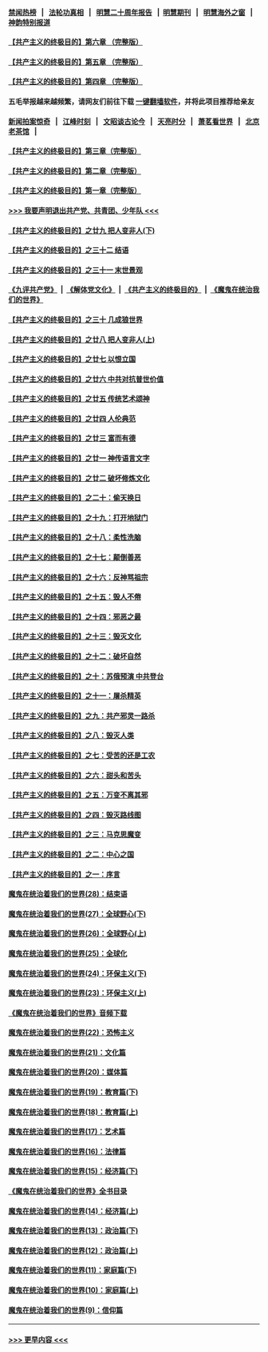 #### [禁闻热榜](热点新闻.md?=0)  &nbsp;&nbsp;|&nbsp;&nbsp; [法轮功真相](https://github.com/gfw-breaker/truth/blob/master/README.md?=0) &nbsp;&nbsp;|&nbsp;&nbsp; [明慧二十周年报告](https://github.com/gfw-breaker/mh-reports/blob/master/README.md?=0) &nbsp;&nbsp;|&nbsp;&nbsp;[明慧期刊](https://github.com/gfw-breaker/mh-qikan) &nbsp;&nbsp;|&nbsp;&nbsp; [明慧海外之窗](https://github.com/gfw-breaker/mh-news/blob/master/README.md?=0) &nbsp;&nbsp;|&nbsp;&nbsp; [神韵特别报道](https://github.com/gfw-breaker/mh-news/blob/master/shenyun.md?=0)
#### [【共产主义的终极目的】第六章 （完整版）](../pages/nsc422/n11428913.md?t=02251502) 
#### [【共产主义的终极目的】第五章 （完整版）](../pages/nsc422/n11428912.md?t=02251502) 
#### [【共产主义的终极目的】第四章 （完整版）](../pages/nsc422/n11428907.md?t=02251502) 
#### 五毛举报越来越频繁，请网友们前往下载 [一键翻墙软件](https://github.com/gfw-breaker/ssr-accounts)，并将此项目推荐给亲友
#### [新闻拍案惊奇](https://github.com/gfw-breaker/banned-news/blob/master/pages/link4.md) &nbsp;&nbsp;|&nbsp;&nbsp; [江峰时刻](https://github.com/gfw-breaker/banned-news/blob/master/pages/link4.md) &nbsp;&nbsp;|&nbsp;&nbsp; [文昭谈古论今](https://github.com/gfw-breaker/banned-news/blob/master/pages/link4.md) &nbsp;&nbsp;|&nbsp;&nbsp; [天亮时分](https://github.com/gfw-breaker/banned-news/blob/master/pages/link4.md) &nbsp;&nbsp;|&nbsp;&nbsp; [萧茗看世界](https://github.com/gfw-breaker/banned-news/blob/master/pages/link4.md) &nbsp;&nbsp;|&nbsp;&nbsp; [北京老茶馆](https://github.com/gfw-breaker/banned-news/blob/master/pages/link4.md) &nbsp;&nbsp;|&nbsp;&nbsp; 
#### [【共产主义的终极目的】第三章（完整版）](../pages/nsc422/n11428848.md?t=02251502) 
#### [【共产主义的终极目的】第二章（完整版）](../pages/nsc422/n11428831.md?t=02251502) 
#### [【共产主义的终极目的】第一章（完整版）](../pages/nsc422/n11417651.md?t=02251502) 
#### [>>> 我要声明退出共产党、共青团、少年队 <<<](https://github.com/begood0513/goodnews/blob/master/quit/letter.md) 
#### [【共产主义的终极目的】之廿九 把人变非人(下)](../pages/nsc422/n11344140.md?t=02251502) 
#### [【共产主义的终极目的】之三十二 结语](../pages/nsc422/n11360535.md?t=02251502) 
#### [【共产主义的终极目的】之三十一 末世景观](../pages/nsc422/n11351129.md?t=02251502) 
#### [《九评共产党》](https://github.com/begood0513/9ping.md/blob/master/README.md) &nbsp;|&nbsp; [《解体党文化》](../../../../jtdwh.md/blob/master/README.md)  &nbsp;|&nbsp; [《共产主义的终极目的》](../../../../gczydzjmd.md/blob/master/README.md) &nbsp;|&nbsp; [《魔鬼在统治我们的世界》](../../../../mgztzwmdsj.md/blob/master/README.md) 
#### [【共产主义的终极目的】之三十 几成狼世界](../pages/nsc422/n11348280.md?t=02251502) 
#### [【共产主义的终极目的】之廿八 把人变非人(上)](../pages/nsc422/n11340492.md?t=02251502) 
#### [【共产主义的终极目的】之廿七 以恨立国](../pages/nsc422/n11336944.md?t=02251502) 
#### [【共产主义的终极目的】之廿六 中共对抗普世价值](../pages/nsc422/n11324785.md?t=02251502) 
#### [【共产主义的终极目的】之廿五 传统艺术颂神](../pages/nsc422/n11296396.md?t=02251502) 
#### [【共产主义的终极目的】之廿四 人伦典范](../pages/nsc422/n11296397.md?t=02251502) 
#### [【共产主义的终极目的】之廿三 富而有德](../pages/nsc422/n11283598.md?t=02251502) 
#### [【共产主义的终极目的】之廿一 神传语言文字](../pages/nsc422/n11263265.md?t=02251502) 
#### [【共产主义的终极目的】之廿二 破坏修炼文化](../pages/nsc422/n11245728.md?t=02251502) 
#### [【共产主义的终极目的】之二十：偷天换日](../pages/nsc422/n11238846.md?t=02251502) 
#### [【共产主义的终极目的】之十九：打开地狱门](../pages/nsc422/n11206376.md?t=02251502) 
#### [【共产主义的终极目的】之十八：柔性洗脑](../pages/nsc422/n11199994.md?t=02251502) 
#### [【共产主义的终极目的】之十七：颠倒善恶](../pages/nsc422/n11179782.md?t=02251502) 
#### [【共产主义的终极目的】之十六：反神骂祖宗](../pages/nsc422/n11166798.md?t=02251502) 
#### [【共产主义的终极目的】之十五：毁人不倦](../pages/nsc422/n11166792.md?t=02251502) 
#### [【共产主义的终极目的】之十四：邪恶之最](../pages/nsc422/n11150249.md?t=02251502) 
#### [【共产主义的终极目的】之十三：毁灭文化](../pages/nsc422/n11135227.md?t=02251502) 
#### [【共产主义的终极目的】之十二：破坏自然](../pages/nsc422/n11135214.md?t=02251502) 
#### [【共产主义的终极目的】之十：苏俄预演 中共登台](../pages/nsc422/n11118424.md?t=02251502) 
#### [【共产主义的终极目的】之十一：屠杀精英](../pages/nsc422/n11118442.md?t=02251502) 
#### [【共产主义的终极目的】之九：共产邪灵一路杀](../pages/nsc422/n11114139.md?t=02251502) 
#### [【共产主义的终极目的】之八：毁灭人类](../pages/nsc422/n11108503.md?t=02251502) 
#### [【共产主义的终极目的】之七：受苦的还是工农](../pages/nsc422/n11101809.md?t=02251502) 
#### [【共产主义的终极目的】之六：甜头和苦头](../pages/nsc422/n11096971.md?t=02251502) 
#### [【共产主义的终极目的】之五：万变不离其邪](../pages/nsc422/n11091285.md?t=02251502) 
#### [【共产主义的终极目的】之四：毁灭路线图](../pages/nsc422/n11086284.md?t=02251502) 
#### [【共产主义的终极目的】之三：马克思魔变](../pages/nsc422/n11061941.md?t=02251502) 
#### [【共产主义的终极目的】之二：中心之国](../pages/nsc422/n11047728.md?t=02251502) 
#### [【共产主义的终极目的】之一：序言](../pages/nsc422/n11086077.md?t=02251502) 
#### [魔鬼在统治着我们的世界(28)：结束语](../pages/nsc422/n10936246.md?t=02251502) 
#### [魔鬼在统治着我们的世界(27)：全球野心(下)](../pages/nsc422/n10928319.md?t=02251502) 
#### [魔鬼在统治着我们的世界(26)：全球野心(上)](../pages/nsc422/n10900318.md?t=02251502) 
#### [魔鬼在统治着我们的世界(25)：全球化](../pages/nsc422/n10788205.md?t=02251502) 
#### [魔鬼在统治着我们的世界(24)：环保主义(下)](../pages/nsc422/n10695307.md?t=02251502) 
#### [魔鬼在统治着我们的世界(23)：环保主义(上)](../pages/nsc422/n10688613.md?t=02251502) 
#### [《魔鬼在统治着我们的世界》音频下载](../pages/nsc422/n10635553.md?t=02251502) 
#### [魔鬼在统治着我们的世界(22)：恐怖主义](../pages/nsc422/n10614727.md?t=02251502) 
#### [魔鬼在统治着我们的世界(21)：文化篇](../pages/nsc422/n10597706.md?t=02251502) 
#### [魔鬼在统治着我们的世界(20)：媒体篇](../pages/nsc422/n10586579.md?t=02251502) 
#### [魔鬼在统治着我们的世界(19)：教育篇(下)](../pages/nsc422/n10564808.md?t=02251502) 
#### [魔鬼在统治着我们的世界(18)：教育篇(上)](../pages/nsc422/n10526970.md?t=02251502) 
#### [魔鬼在统治着我们的世界(17)：艺术篇](../pages/nsc422/n10499093.md?t=02251502) 
#### [魔鬼在统治着我们的世界(16)：法律篇](../pages/nsc422/n10485969.md?t=02251502) 
#### [魔鬼在统治着我们的世界(15)：经济篇(下)](../pages/nsc422/n10469975.md?t=02251502) 
#### [《魔鬼在统治着我们的世界》全书目录](../pages/nsc422/n10464261.md?t=02251502) 
#### [魔鬼在统治着我们的世界(14)：经济篇(上)](../pages/nsc422/n10457370.md?t=02251502) 
#### [魔鬼在统治着我们的世界(13)：政治篇(下)](../pages/nsc422/n10448270.md?t=02251502) 
#### [魔鬼在统治着我们的世界(12)：政治篇(上)](../pages/nsc422/n10444576.md?t=02251502) 
#### [魔鬼在统治着我们的世界(11)：家庭篇(下)](../pages/nsc422/n10440961.md?t=02251502) 
#### [魔鬼在统治着我们的世界(10)：家庭篇(上)](../pages/nsc422/n10435448.md?t=02251502) 
#### [魔鬼在统治着我们的世界(9)：信仰篇](../pages/nsc422/n10432159.md?t=02251502) 

----
#### [ >>> 更早内容 <<< ](../indexes/nsc422-earlier.md)
